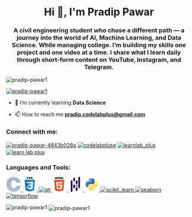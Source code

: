 <h1 align="center">Hi 👋, I'm Pradip Pawar</h1>
<h3 align="center">A civil engineering student who chose a different path — a journey into the world of AI, Machine Learning, and Data Science. While managing college. I’m building my skills one project and one video at a time. I share what I learn daily through short-form content on YouTube, Instagram, and Telegram.</h3>

<p align="left"> <img src="https://komarev.com/ghpvc/?username=pradip-pawar1&label=Profile%20views&color=0e75b6&style=flat" alt="pradip-pawar1" /> </p>

<p align="left"> <a href="https://github.com/ryo-ma/github-profile-trophy"><img src="https://github-profile-trophy.vercel.app/?username=pradip-pawar1" alt="pradip-pawar1" /></a> </p>

- 🌱 I’m currently learning **Data Science**

- 📫 How to reach me **pradip.codelabplus@gmail.com**

<h3 align="left">Connect with me:</h3>
<p align="left">
<a href="https://linkedin.com/in/pradip-pawar-4843b028a" target="blank"><img align="center" src="https://raw.githubusercontent.com/rahuldkjain/github-profile-readme-generator/master/src/images/icons/Social/linked-in-alt.svg" alt="pradip-pawar-4843b028a" height="30" width="40" /></a>
<a href="https://kaggle.com/codelabpluse" target="blank"><img align="center" src="https://raw.githubusercontent.com/rahuldkjain/github-profile-readme-generator/master/src/images/icons/Social/kaggle.svg" alt="codelabpluse" height="30" width="40" /></a>
<a href="https://instagram.com/learnlab_plus" target="blank"><img align="center" src="https://raw.githubusercontent.com/rahuldkjain/github-profile-readme-generator/master/src/images/icons/Social/instagram.svg" alt="learnlab_plus" height="30" width="40" /></a>
<a href="https://www.youtube.com/c/learn lab plus" target="blank"><img align="center" src="https://raw.githubusercontent.com/rahuldkjain/github-profile-readme-generator/master/src/images/icons/Social/youtube.svg" alt="learn lab plus" height="30" width="40" /></a>
</p>

<h3 align="left">Languages and Tools:</h3>
<p align="left"> <a href="https://www.cprogramming.com/" target="_blank" rel="noreferrer"> <img src="https://raw.githubusercontent.com/devicons/devicon/master/icons/c/c-original.svg" alt="c" width="40" height="40"/> </a> <a href="https://www.w3schools.com/css/" target="_blank" rel="noreferrer"> <img src="https://raw.githubusercontent.com/devicons/devicon/master/icons/css3/css3-original-wordmark.svg" alt="css3" width="40" height="40"/> </a> <a href="https://git-scm.com/" target="_blank" rel="noreferrer"> <img src="https://www.vectorlogo.zone/logos/git-scm/git-scm-icon.svg" alt="git" width="40" height="40"/> </a> <a href="https://www.w3.org/html/" target="_blank" rel="noreferrer"> <img src="https://raw.githubusercontent.com/devicons/devicon/master/icons/html5/html5-original-wordmark.svg" alt="html5" width="40" height="40"/> </a> <a href="https://pandas.pydata.org/" target="_blank" rel="noreferrer"> <img src="https://raw.githubusercontent.com/devicons/devicon/2ae2a900d2f041da66e950e4d48052658d850630/icons/pandas/pandas-original.svg" alt="pandas" width="40" height="40"/> </a> <a href="https://www.python.org" target="_blank" rel="noreferrer"> <img src="https://raw.githubusercontent.com/devicons/devicon/master/icons/python/python-original.svg" alt="python" width="40" height="40"/> </a> <a href="https://scikit-learn.org/" target="_blank" rel="noreferrer"> <img src="https://upload.wikimedia.org/wikipedia/commons/0/05/Scikit_learn_logo_small.svg" alt="scikit_learn" width="40" height="40"/> </a> <a href="https://seaborn.pydata.org/" target="_blank" rel="noreferrer"> <img src="https://seaborn.pydata.org/_images/logo-mark-lightbg.svg" alt="seaborn" width="40" height="40"/> </a> <a href="https://www.tensorflow.org" target="_blank" rel="noreferrer"> <img src="https://www.vectorlogo.zone/logos/tensorflow/tensorflow-icon.svg" alt="tensorflow" width="40" height="40"/> </a> </p>

<p><img align="left" src="https://github-readme-stats.vercel.app/api/top-langs?username=pradip-pawar1&show_icons=true&locale=en&layout=compact" alt="pradip-pawar1" /></p>

<p>&nbsp;<img align="center" src="https://github-readme-stats.vercel.app/api?username=pradip-pawar1&show_icons=true&locale=en" alt="pradip-pawar1" /></p>
